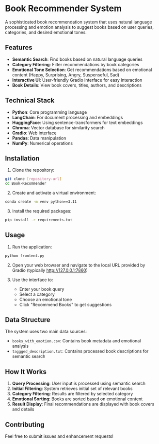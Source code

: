 # Book Recommender System

A sophisticated book recommendation system that uses natural language processing and emotion analysis to suggest books based on user queries, categories, and desired emotional tones.

## Features

- **Semantic Search**: Find books based on natural language queries
- **Category Filtering**: Filter recommendations by book categories
- **Emotional Tone Selection**: Get recommendations based on emotional content (Happy, Surprising, Angry, Suspenseful, Sad)
- **Interactive UI**: User-friendly Gradio interface for easy interaction
- **Book Details**: View book covers, titles, authors, and descriptions

## Technical Stack

- **Python**: Core programming language
- **LangChain**: For document processing and embeddings
- **HuggingFace**: Using sentence-transformers for text embeddings
- **Chroma**: Vector database for similarity search
- **Gradio**: Web interface
- **Pandas**: Data manipulation
- **NumPy**: Numerical operations

## Installation

1. Clone the repository:
```bash
git clone [repository-url]
cd Book-Recommender
```

2. Create and activate a virtual environment:
```bash
conda create -m venv python==3.11
```

3. Install the required packages:
```bash
pip install -r requirements.txt
```

## Usage

1. Run the application:
```bash
python frontent.py
```

2. Open your web browser and navigate to the local URL provided by Gradio (typically http://127.0.0.1:7860)

3. Use the interface to:
   - Enter your book query
   - Select a category
   - Choose an emotional tone
   - Click "Recommend Books" to get suggestions

## Data Structure

The system uses two main data sources:
- `books_with_emotion.csv`: Contains book metadata and emotional analysis
- `taggged_description.txt`: Contains processed book descriptions for semantic search

## How It Works

1. **Query Processing**: User input is processed using semantic search
2. **Initial Filtering**: System retrieves initial set of relevant books
3. **Category Filtering**: Results are filtered by selected category
4. **Emotional Sorting**: Books are sorted based on emotional content
5. **Result Display**: Final recommendations are displayed with book covers and details

## Contributing

Feel free to submit issues and enhancement requests!



